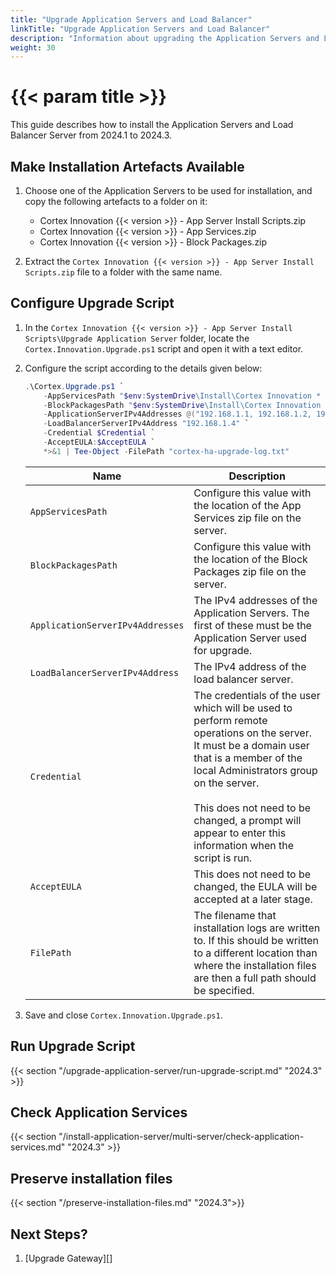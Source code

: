 ```yaml
---
title: "Upgrade Application Servers and Load Balancer"
linkTitle: "Upgrade Application Servers and Load Balancer"
description: "Information about upgrading the Application Servers and Load Balancer Server."
weight: 30
---
```


# {{< param title >}}

This guide describes how to install the Application Servers and Load Balancer Server from 2024.1 to 2024.3.

## Make Installation Artefacts Available

1. Choose one of the Application Servers to be used for installation, and copy the following artefacts to a folder on it:
   * Cortex Innovation {{< version >}} - App Server Install Scripts.zip
   * Cortex Innovation {{< version >}} - App Services.zip
   * Cortex Innovation {{< version >}} - Block Packages.zip

1. Extract the `Cortex Innovation {{< version >}} - App Server Install Scripts.zip` file to a folder with the same name.

## Configure Upgrade Script

1. In the `Cortex Innovation {{< version >}} - App Server Install Scripts\Upgrade Application Server` folder, locate the `Cortex.Innovation.Upgrade.ps1` script and open it with a text editor.
1. Configure the script according to the details given below:

    ```powershell
    .\Cortex.Upgrade.ps1 `
        -AppServicesPath "$env:SystemDrive\Install\Cortex Innovation * - App Services.zip" `
        -BlockPackagesPath "$env:SystemDrive\Install\Cortex Innovation * - Block Packages.zip" `
        -ApplicationServerIPv4Addresses @("192.168.1.1, 192.168.1.2, 192.168.1.3") `
        -LoadBalancerServerIPv4Address "192.168.1.4" `
        -Credential $Credential `
        -AcceptEULA:$AcceptEULA `
        *>&1 | Tee-Object -FilePath "cortex-ha-upgrade-log.txt"
    ```

    | Name                                         | Description |
    |----------------------------------------------|-------------|
    |`AppServicesPath`                             | Configure this value with the location of the App Services zip file on the server. |
    |`BlockPackagesPath`                           | Configure this value with the location of the Block Packages zip file on the server. |
    |`ApplicationServerIPv4Addresses`              | The IPv4 addresses of the Application Servers. The first of these must be the Application Server used for upgrade.|
    |`LoadBalancerServerIPv4Address`               | The IPv4 address of the load balancer server.|
    |`Credential`                                  | The credentials of the user which will be used to perform remote operations on the server. It must be a domain user that is a member of the local Administrators group on the server. <br /><br /> This does not need to be changed, a prompt will appear to enter this information when the script is run. |
    |`AcceptEULA`                                  | This does not need to be changed, the EULA will be accepted at a later stage. |
    |`FilePath`                                    | The filename that installation logs are written to.  If this should be written to a different location than where the installation files are then a full path should be specified. |

1. Save and close `Cortex.Innovation.Upgrade.ps1`.

## Run Upgrade Script

{{< section "/upgrade-application-server/run-upgrade-script.md" "2024.3" >}}

## Check Application Services

{{< section "/install-application-server/multi-server/check-application-services.md" "2024.3" >}}

## Preserve installation files

{{< section "/preserve-installation-files.md" "2024.3">}}

## Next Steps?

1. [Upgrade Gateway][]

